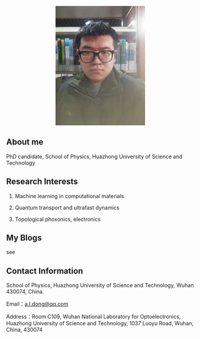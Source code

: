 <p align="center">
    <img src="https://github.com/alfredldong/picture/blob/master/mypicture.jpg?raw=true" alt="Sample"  width="240" height="320">
    <p align="center">
    </p>
</p>

## About me

PhD candidate, School of Physics, Huazhong University of Science and Technology

## Research Interests

1. Machine learning in computational materials

2. Quantum transport and ultrafast dynamics

3. Topological phoxonics, electronics
## My Blogs

see [](myblogs.html)

## Contact Information

School of Physics, Huazhong University of Science and Technology, Wuhan 430074, China. 

Email：a.l.dong@qq.com

Address：Room C109, Wuhan National Laboratory for Optoelectronics, Huazhong University of Science and Technology, 1037 Luoyu Road, Wuhan, China, 430074
